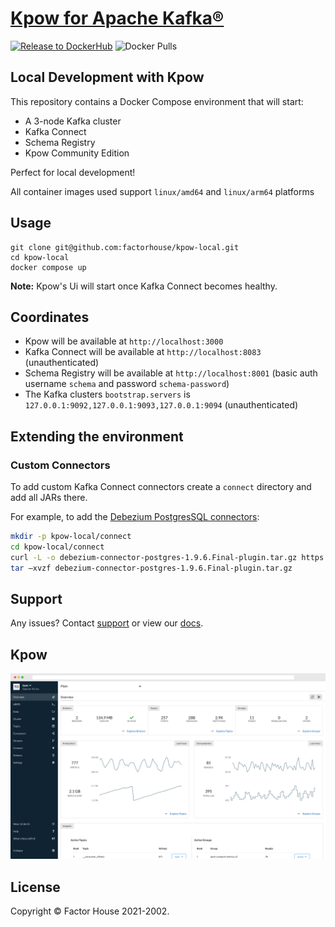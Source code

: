 # [Kpow for Apache Kafka®](https://kpow.io)
[![Release to DockerHub](https://github.com/operatr-io/kpow-docker/actions/workflows/release.yml/badge.svg?branch=main)](https://github.com/operatr-io/kpow-docker/actions/workflows/release.yml)
![Docker Pulls](https://img.shields.io/docker/pulls/operatr/operatr)

## Local Development with Kpow

This repository contains a Docker Compose environment that will start:

- A 3-node Kafka cluster
- Kafka Connect 
- Schema Registry 
- Kpow Community Edition

Perfect for local development!

All container images used support `linux/amd64` and `linux/arm64` platforms

## Usage

```
git clone git@github.com:factorhouse/kpow-local.git 
cd kpow-local
docker compose up
```

**Note:** Kpow's Ui will start once Kafka Connect becomes healthy.



## Coordinates

* Kpow will be available at `http://localhost:3000`
* Kafka Connect will be available at `http://localhost:8083` (unauthenticated)
* Schema Registry will be available at `http://localhost:8001` (basic auth username `schema` and password `schema-password`)
* The Kafka clusters `bootstrap.servers` is `127.0.0.1:9092,127.0.0.1:9093,127.0.0.1:9094` (unauthenticated)

## Extending the environment

### Custom Connectors

To add custom Kafka Connect connectors create a `connect` directory and add all JARs there.

For example, to add the [Debezium PostgresSQL connectors](https://debezium.io/documentation/reference/stable/connectors/postgresql.html):

```bash
mkdir -p kpow-local/connect
cd kpow-local/connect
curl -L -o debezium-connector-postgres-1.9.6.Final-plugin.tar.gz https://repo1.maven.org/maven2/io/debezium/debezium-connector-postgres/1.9.6.Final/debezium-connector-postgres-1.9.6.Final-plugin.tar.gz 
tar –xvzf debezium-connector-postgres-1.9.6.Final-plugin.tar.gz
```

## Support

Any issues? Contact [support](https://kpow.io/support) or view our [docs](https://docs.kpow.io).


## Kpow

![Kpow in action.](resources/kpow-ui.png)

## License

Copyright © Factor House 2021-2002.

